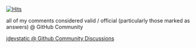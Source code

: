 [![Hits](https://hits.seeyoufarm.com/api/count/incr/badge.svg?url=https%3A%2F%2Fgithub.com%2Fjdevstatic%2Fdiscussions&count_bg=%2379C83D&title_bg=%23555555&icon=&icon_color=%23E7E7E7&title=PAGE+VIEWS&edge_flat=false)](https://github.com/jdevstatic)

all of my comments considered valid / official (particularly those marked as answers) @ GitHub Community

[jdevstatic @ Github Community Discussions](https://github.com/orgs/community/discussions?discussions_q=commenter%3Ajdevstatic+)
